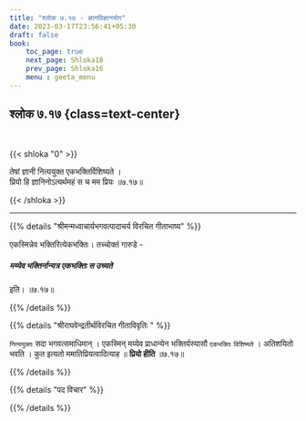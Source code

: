 ```yaml
---
title: "श्लोक ७.१७ - ज्ञानविज्ञानयोग"
date: 2023-03-17T23:56:41+05:30
draft: false
book:
    toc_page: true
    next_page: Shloka18
    prev_page: Shloka16
    menu : geeta_menu
---
```



## श्लोक ७.१७ {class=text-center}

<br/>

{{< shloka  "0"  >}}

तेषां ज्ञानी नित्ययुक्त एकभक्तिर्विशिष्यते ।  
प्रियो हि ज्ञानिनोऽत्यर्थमहं स च मम प्रियः ॥७.१७॥

{{< /shloka >}}

---

{{% details "श्रीमन्मध्वाचार्यभगवत्पादाचर्य विरचित  गीताभाष्य" %}}

एकस्मिन्नेव भक्तिरित्येकभक्तिः। 
तच्चोक्तं गारुडे - 
##### मय्येव भक्तिर्नान्यत्र एकभक्तिः स उच्यते 
इति। ॥७.१७॥

{{% /details %}}


{{% details "श्रीराघवेन्द्रतीर्थविरचित गीताविवृतिः " %}}

`नित्ययुक्तः` सदा भगवत्समाधिमान्‌ । एकस्मिन्‌ मय्येव प्राधान्येन
भक्तिर्यस्यासौ `एकभक्तिः` `विशिष्यते` । अतिशयितो भवति । कुत इत्यतो
ममातिप्रियत्वादित्याह ॥ **प्रियो हीति** ॥७.१७॥

{{% /details %}}



{{% details "पद विचार" %}}


{{% /details %}}
